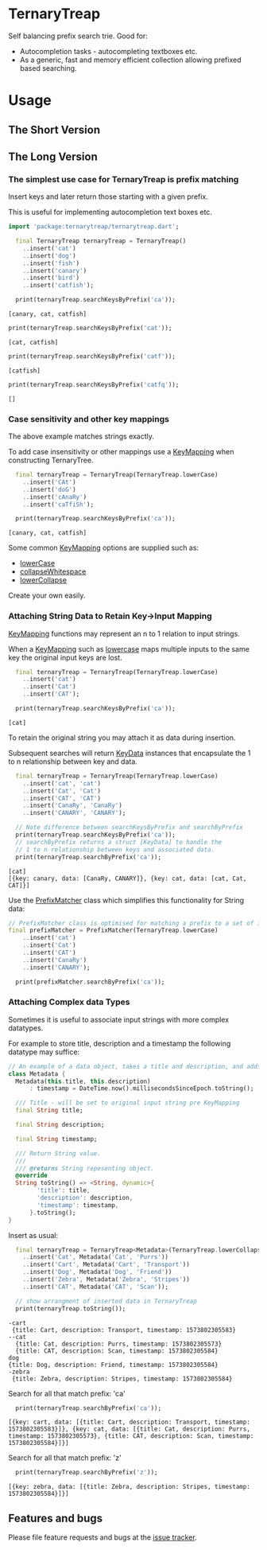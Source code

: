 # TernaryTreap
Self balancing prefix search trie. Good for:

* Autocompletion tasks - autocompleting textboxes etc.
* As a generic, fast and memory efficient collection allowing prefixed based searching.

# Usage

## The Short Version

## The Long Version

### The simplest use case for TernaryTreap is prefix matching

Insert keys and later return those starting with a given prefix.

This is useful for implementing autocompletion text boxes etc.

```dart
import 'package:ternarytreap/ternarytreap.dart';

  final TernaryTreap ternaryTreap = TernaryTreap()
    ..insert('cat')
    ..insert('dog')
    ..insert('fish')
    ..insert('canary')
    ..insert('bird')
    ..insert('catfish');

  print(ternaryTreap.searchKeysByPrefix('ca'));
```
```shell
[canary, cat, catfish]
```
```dart
print(ternaryTreap.searchKeysByPrefix('cat'));
```
```shell
[cat, catfish]
```
```dart
print(ternaryTreap.searchKeysByPrefix('catf'));
```
```shell
[catfish]
```
```dart
print(ternaryTreap.searchKeysByPrefix('catfq'));
```
```shell
[]
```

### Case sensitivity and other key mappings

The above example matches strings exactly.

To add case insensitivity or other mappings use a [KeyMapping](ternarytreap/KeyMapping.html) when constructing TernaryTree.

```dart
  final ternaryTreap = TernaryTreap(TernaryTreap.lowerCase)
    ..insert('CAt')
    ..insert('doG')
    ..insert('cAnaRy')
    ..insert('caTfiSh');

  print(ternaryTreap.searchKeysByPrefix('ca'));
```
```shell
[canary, cat, catfish]
```

Some common [KeyMapping](ternarytreap/KeyMapping.html) options are supplied such as:

* [lowerCase](ternarytreap/TernaryTreap/lowercase.html)
* [collapseWhitespace](ternarytreap/TernaryTreap/collapseWhitespace.html)
* [lowerCollapse](ternarytreap/TernaryTreap/lowerCollapse.html)

Create your own easily.

### Attaching String Data to Retain Key->Input Mapping

[KeyMapping](ternarytreap/KeyMapping.html) functions may represent an n to 1 relation to input strings.

When a [KeyMapping](ternarytreap/KeyMapping.html) such as [lowercase](ternarytreap/TernaryTreap/lowercase.html) maps multiple inputs to the same key the original input keys are lost.

```dart
  final ternaryTreap = TernaryTreap(TernaryTreap.lowerCase)
    ..insert('cat')
    ..insert('Cat')
    ..insert('CAT');

  print(ternaryTreap.searchKeysByPrefix('ca'));
```
```shell
[cat]
```

To retain the original string you may attach it as data during insertion.

Subsequent searches will return [KeyData](ternarytreap/KeyData-class.html) instances that encapsulate the 1 to n relationship between key and data.

```dart
  final ternaryTreap = TernaryTreap(TernaryTreap.lowerCase)
    ..insert('cat', 'cat')
    ..insert('Cat', 'Cat')
    ..insert('CAT', 'CAT')
    ..insert('CanaRy', 'CanaRy')
    ..insert('CANARY', 'CANARY');

  // Note difference between searchKeysByPrefix and searchByPrefix
  print(ternaryTreap.searchKeysByPrefix('ca'));
  // searchByPrefix returns a struct [KeyData] to handle the
  // 1 to n relationship between keys and associated data.
  print(ternaryTreap.searchByPrefix('ca'));
```
```shell
[cat]
[{key: canary, data: [CanaRy, CANARY]}, {key: cat, data: [cat, Cat, CAT]}]
```

Use the [PrefixMatcher](ternarytreap/PrefixMatcher-class.html) class which simplifies this functionality for String data:

```dart
// PrefixMatcher class is optimised for matching a prefix to a set of input strings.
final prefixMatcher = PrefixMatcher(TernaryTreap.lowerCase)
    ..insert('cat')
    ..insert('Cat')
    ..insert('CAT')
    ..insert('CanaRy')
    ..insert('CANARY');

  print(prefixMatcher.searchByPrefix('ca'));
```

### Attaching Complex data Types

Sometimes it is useful to associate input strings with more complex datatypes.

For example to store title, description and a timestamp the following datatype may suffice:

```dart
// An example of a data object, takes a title and description, and adds a timestamp.
class Metadata {
  Metadata(this.title, this.description)
      : timestamp = DateTime.now().millisecondsSinceEpoch.toString();

  /// Title - will be set to original input string pre KeyMapping
  final String title;

  final String description;

  final String timestamp;

  /// Return String value.
  ///
  /// @returns String repesenting object.
  @override
  String toString() => <String, dynamic>{
        'title': title,
        'description': description,
        'timestamp': timestamp,
      }.toString();
}
```

Insert as usual:

```dart
  final ternaryTreap = TernaryTreap<Metadata>(TernaryTreap.lowerCollapse)
    ..insert('Cat', Metadata('Cat', 'Purrs'))
    ..insert('Cart', Metadata('Cart', 'Transport'))
    ..insert('Dog', Metadata('Dog', 'Friend'))
    ..insert('Zebra', Metadata('Zebra', 'Stripes'))
    ..insert('CAT', Metadata('CAT', 'Scan'));

  // show arrangment of inserted data in TernaryTreap
  print(ternaryTreap.toString());
```

```shell
-cart
 {title: Cart, description: Transport, timestamp: 1573802305583}
--cat
  {title: Cat, description: Purrs, timestamp: 1573802305573}
  {title: CAT, description: Scan, timestamp: 1573802305584}
dog
{title: Dog, description: Friend, timestamp: 1573802305584}
-zebra
 {title: Zebra, description: Stripes, timestamp: 1573802305584}
```

Search for all that match prefix: 'ca'

```dart
  print(ternaryTreap.searchByPrefix('ca'));
```

```shell
[{key: cart, data: [{title: Cart, description: Transport, timestamp: 1573802305583}]}, {key: cat, data: [{title: Cat, description: Purrs, timestamp: 1573802305573}, {title: CAT, description: Scan, timestamp: 1573802305584}]}]
```

Search for all that match prefix: 'z'

```dart
  print(ternaryTreap.searchByPrefix('z'));
```

```shell
[{key: zebra, data: [{title: Zebra, description: Stripes, timestamp: 1573802305584}]}]
```

## Features and bugs

Please file feature requests and bugs at the [issue tracker][tracker].

[tracker]: https://github.com/derbec/ternarytreap/issues